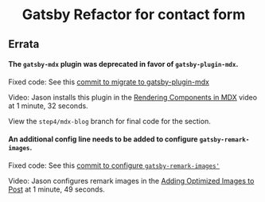 <p align="center">
</p>
<h1 align="center">
  Gatsby Refactor for contact form
</h1>

## Errata

#### The `gatsby-mdx` plugin was deprecated in favor of `gatsby-plugin-mdx`.

Fixed code: See this [commit to migrate to gatsby-plugin-mdx](https://github.com/FrontendMasters/gatsby-intro/commit/fe9aae6255cc1749205f95e8ca6698476f992a61)

Video: Jason installs this plugin in the [Rendering Components in MDX](https://frontendmasters.com/courses/gatsby/rendering-components-in-mdx/) video at 1 minute, 32 seconds.

View the `step4/mdx-blog` branch for final code for the section.

#### An additional config line needs to be added to configure `gatsby-remark-images`.

Fixed code: See this [commit to configure `gatsby-remark-images'`](https://github.com/FrontendMasters/gatsby-intro/commit/932de28e17f89888d0826e0b6148a9d9452f95cb)

Video: Jason configures remark images in the [Adding Optimized Images to Post](https://frontendmasters.com/courses/gatsby/adding-optimized-images-to-posts/) at 1 minute, 49 seconds.

<!-- View the `step6/blog-images` branch for final code for the section. -->

